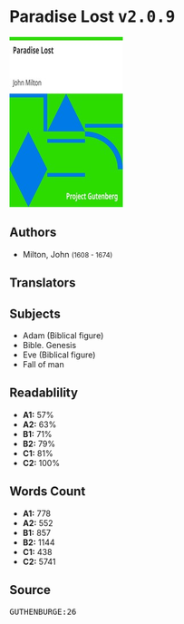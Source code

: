 # Paradise Lost <kbd>v2.0.9</kbd>

![](./cover.medium.jpg "")

## Authors


 - Milton, John <small>(1608 - 1674)</small>

## Translators



## Subjects


 - Adam (Biblical figure)
 - Bible. Genesis
 - Eve (Biblical figure)
 - Fall of man

## Readablility


 - **A1:** 57%
 - **A2:** 63%
 - **B1:** 71%
 - **B2:** 79%
 - **C1:** 81%
 - **C2:** 100%

## Words Count


 - **A1:** 778
 - **A2:** 552
 - **B1:** 857
 - **B2:** 1144
 - **C1:** 438
 - **C2:** 5741

## Source


<kbd>GUTHENBURGE:26</kbd>
